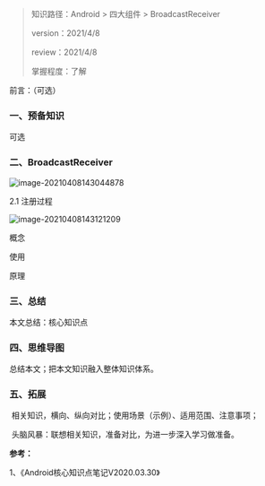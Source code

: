 > 知识路径：Android > 四大组件 > BroadcastReceiver
>
> version：2021/4/8
>
> review：2021/4/8
>
> 掌握程度：了解



前言：（可选）

### 一、预备知识

可选

### 二、BroadcastReceiver

![image-20210408143044878](C:\Users\NJCS\AppData\Roaming\Typora\typora-user-images\image-20210408143044878.png)

2.1 注册过程

![image-20210408143121209](C:\Users\NJCS\AppData\Roaming\Typora\typora-user-images\image-20210408143121209.png)







概念

使用

原理

### 三、总结

本文总结：核心知识点

### 四、思维导图

总结本文；把本文知识融入整体知识体系。

### 五、拓展

​	相关知识，横向、纵向对比；使用场景（示例）、适用范围、注意事项；

​	头脑风暴：联想相关知识，准备对比，为进一步深入学习做准备。



**参考：**

1、《Android核心知识点笔记V2020.03.30》